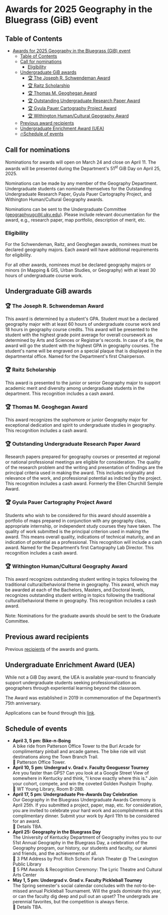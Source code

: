 # Awards for 2025 Geography in the Bluegrass (GiB) event

## Table of Contents

<!-- TOC -->

- [Awards for 2025 Geography in the Bluegrass (GiB) event](#awards-for-2025-geography-in-the-bluegrass-gib-event)
  - [Table of Contents](#table-of-contents)
  - [Call for nominations](#call-for-nominations)
    - [Eligibility](#eligibility)
  - [Undergraduate GiB awards](#undergraduate-gib-awards)
    - [🏆 The Joseph R. Schwendeman Award](#-the-joseph-r-schwendeman-award)
    - [🏆 Raitz Scholarship](#-raitz-scholarship)
    - [🏆 Thomas M. Geoghegan Award](#-thomas-m-geoghegan-award)
    - [🏆 Outstanding Undergraduate Research Paper Award](#-outstanding-undergraduate-research-paper-award)
    - [🏆 Gyula Pauer Cartography Project Award](#-gyula-pauer-cartography-project-award)
    - [🏆 Withington Human/Cultural Geography Award](#-withington-humancultural-geography-award)
  - [Previous award recipients](#previous-award-recipients)
  - [Undergraduate Enrichment Award (UEA)](#undergraduate-enrichment-award-uea)
  - [🔥Schedule of events](#schedule-of-events)

<!-- /TOC -->

## Call for nominations

Nominations for awards will open on March 24 and close on April 11. The awards will be presented during the Department's 51<sup>st</sup> GiB Day on April 25, 2025.

Nominations can be made by any member of the Geography Department. Undergraduate students can nominate themselves for the Outstanding Undergraduate Research Paper, Gyula Pauer Cartography Project, and Withington Human/Cultural Geography awards.

Nominations can be sent to the Undergraduate Committee (geographyugc@l.uky.edu). Please include relevant documentation for the award, e.g., research paper, map portfolio, description of merit, etc.

### Eligibility

For the Schwendeman, Raitz, and Geoghegan awards, nominees must be declared geography majors. Each award will have additional requirements for eligibility.

For all other awards, nominees must be declared geography majors or minors (in Mapping & GIS, Urban Studies, or Geography) with at least 30 hours of undergraduate course work.

## Undergraduate GiB awards

### 🏆 The Joseph R. Schwendeman Award

This award is determined by a student's GPA. Student must be a declared geography major with at least 60 hours of undergraduate course work and 18 hours in geography course credits. This award will be presented to the student with the highest grade point average for overall coursework as determined by Arts and Sciences or Registrar's records. In case of a tie, the award will go the student with the highest GPA in geography courses. The student's name will be engraved on a special plaque that is displayed in the departmental office. Named for the Department's first Chairperson.

### 🏆 Raitz Scholarship

This award is presented to the junior or senior Geography major to support academic merit and diversity among undergraduate students in the department. This recognition includes a cash award.

### 🏆 Thomas M. Geoghegan Award

This award recognizes the sophomore or junior Geography major for exceptional dedication and spirit to undergraduate studies in geography. This recognition includes a cash award.

### 🏆 Outstanding Undergraduate Research Paper Award

Research papers prepared for geography courses or presented at regional or national professional meetings are eligible for consideration. The quality of the research problem and the writing and presentation of findings are the principal criteria used in making the award. This includes originality and relevance of the work, and professional potential as indicted by the project. This recognition includes a cash award. Formerly the Ellen Churchill Semple Award.

### 🏆 Gyula Pauer Cartography Project Award

Students who wish to be considered for this award should assemble a portfolio of maps prepared in conjunction with any geography class, appropriate internship, or independent study courses they have taken. The quality of work submitted is the principal criterion used in making the award. This means overall quality, indications of technical maturity, and an indication of potential as a professional. This recognition will include a cash award. Named for the Department’s first Cartography Lab Director. This recognition includes a cash award.

### 🏆 Withington Human/Cultural Geography Award

This award recognizes outstanding student writing in topics following the traditional cultural/behavioral theme in geography. This award, which may be awarded at each of the Bachelors, Masters, and Doctoral levels, recognizes outstanding student writing in topics following the traditional cultural/behavioral theme in geography. This recognition includes a cash award.

Note: Nominations for the graduate awards should be sent to the Graduate Committee.

## Previous award recipients

Previous [recipients](https://geography.as.uky.edu/geography-department-award-recipients) of the awards and grants.

## Undergraduate Enrichment Award (UEA)

While not a GiB Day award, the UEA is available year-round to financially support undergraduate students seeking professionalization as geographers through experiential learning beyond the classroom.

The Award was established in 2019 in commemoration of the Department’s 75th anniversary.

Applications can be found through this [link](https://geography.as.uky.edu/undergraduate-enrichment-award-uea).

## Schedule of events

* **April 3, 5 pm: Bike-n-Boing**  
A bike ride from Patterson Office Tower to the Burl Arcade for complimentary pinball and arcade games. The bike ride will visit destinations along the Town Branch Trail.   
📍 Patterson Office Tower.
* **April 10, 5 pm: Undergrad v. Grad v. Faculty Geoguessr Tourney**    
Are you faster than GPS? Can you look at a Google Street View of somewhere in Kentucky and think, "I know exactly where this is." Join your cohort, compete, and win the coveted Golden Pushpin Trophy.    
📍 WT Young Library, Room B-28B.
* **April 17, 5 pm: Undergraduate Pre-Awards Day Celebration**  
Our Geography in the Bluegrass Undergraduate Awards Ceremony is April 25th. If you submitted a project, paper, map, etc. for consideration, you are invited to celebrate your hard work and accomplishments at this complimentary dinner. Submit your work by April 11th to be considered for an award.  
📍 Details TBA.   
* **April 25: Geography in the Bluegrass Day**  
The University of Kentucky Department of Geography invites you to our 51st Annual Geography in the Bluegrass Day, a celebration of the Geography program, our history, our students and faculty, our alumni and friends, and the achievements of all.   
📍 3 PM Address by Prof. Rich Schein: Farish Theater @ The Lexington Public Library   
📍 5 PM Awards & Recognition Ceremony: The Lyric Theatre and Cultural Arts Center
* **May 1, 5 pm: Undergrad v. Grad v. Faculty Pickleball Tourney**    
The Spring semester's social calendar concludes with the not-to-be-missed annual Pickleball Tournament. Will the grads dominate this year, or can the faculty dig deep and pull out an upset? The undergrads are perennial favorites, but the competition is always fierce.   
📍 Details TBA.
